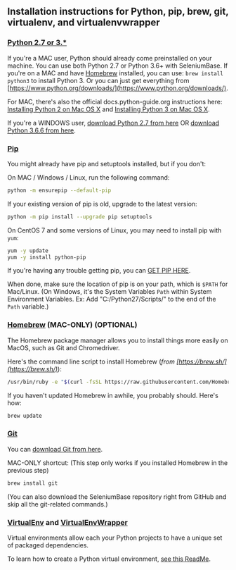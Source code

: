 ## Installation instructions for Python, pip, brew, git, virtualenv, and virtualenvwrapper

### [Python 2.7 or 3.*](https://www.python.org/downloads/)

If you're a MAC user, Python should already come preinstalled on your machine. You can use both Python 2.7 or Python 3.6+ with SeleniumBase. If you're on a MAC and have [Homebrew](https://brew.sh/) installed, you can use: ``brew install python3`` to install Python 3. Or you can just get everything from [https://www.python.org/downloads/](https://www.python.org/downloads/).

For MAC, there's also the official docs.python-guide.org instructions here: [Installing Python 2 on Mac OS X](https://docs.python-guide.org/starting/install/osx/) and [Installing Python 3 on Mac OS X](https://docs.python-guide.org/starting/install3/osx/#install3-osx).

If you're a WINDOWS user, [download Python 2.7 from here](https://www.python.org/downloads/release/python-2713/) OR [download Python 3.6.6 from here](https://www.python.org/downloads/release/python-366/).

### [Pip](https://en.wikipedia.org/wiki/Pip_%28package_manager%29)

You might already have pip and setuptools installed, but if you don't:

On MAC / Windows / Linux, run the following command:
```bash
python -m ensurepip --default-pip
```

If your existing version of pip is old, upgrade to the latest version:
```bash
python -m pip install --upgrade pip setuptools
```

On CentOS 7 and some versions of Linux, you may need to install pip with ``yum``:
```bash
yum -y update
yum -y install python-pip
```

If you're having any trouble getting pip, you can [GET PIP HERE](https://pip.pypa.io/en/latest/installing/).

When done, make sure the location of pip is on your path, which is `$PATH` for Mac/Linux. (On Windows, it's the System Variables `Path` within System Environment Variables. Ex: Add "C:/Python27/Scripts/" to the end of the `Path` variable.)

### [Homebrew](http://brew.sh/) (MAC-ONLY) (OPTIONAL)

The Homebrew package manager allows you to install things more easily on MacOS, such as Git and Chromedriver.

Here's the command line script to install Homebrew (*from [https://brew.sh/](https://brew.sh/)*):
```bash
/usr/bin/ruby -e "$(curl -fsSL https://raw.githubusercontent.com/Homebrew/install/master/install)"
```
If you haven't updated Homebrew in awhile, you probably should. Here's how:
```bash
brew update
```

### [Git](http://www.git-scm.com)

You can [download Git from here](http://git-scm.com/downloads).

MAC-ONLY shortcut: (This step only works if you installed Homebrew in the previous step)
```bash
brew install git
```

(You can also download the SeleniumBase repository right from GitHub and skip all the git-related commands.)

<a id="virtual_environment"></a>
### [VirtualEnv](http://virtualenv.readthedocs.org/en/latest/) and [VirtualEnvWrapper](http://virtualenvwrapper.readthedocs.org/en/latest/)

Virtual environments allow each your Python projects to have a unique set of packaged dependencies.

To learn how to create a Python virtual environment, [see this ReadMe](https://github.com/seleniumbase/SeleniumBase/blob/master/help_docs/virtualenv_instructions.md).
